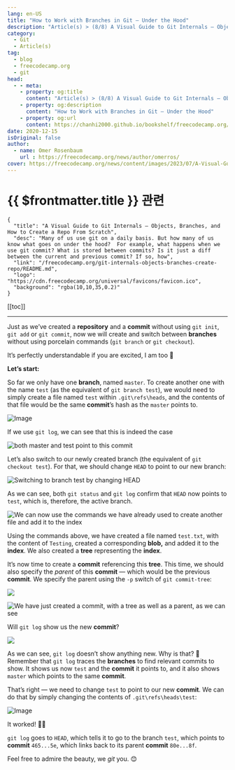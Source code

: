 ```yaml
---
lang: en-US
title: "How to Work with Branches in Git — Under the Hood"
description: "Article(s) > (8/8) A Visual Guide to Git Internals — Objects, Branches, and How to Create a Repo From Scratch"
category:
  - Git
  - Article(s)
tag:
  - blog
  - freecodecamp.org
  - git
head:
  - - meta:
    - property: og:title
      content: "Article(s) > (8/8) A Visual Guide to Git Internals — Objects, Branches, and How to Create a Repo From Scratch"
    - property: og:description
      content: "How to Work with Branches in Git — Under the Hood"
    - property: og:url
      content: https://chanhi2000.github.io/bookshelf/freecodecamp.org/git-internals-objects-branches-create-repo/how-to-work-with-branches-in-git-under-the-hood.html
date: 2020-12-15
isOriginal: false
author:
  - name: Omer Rosenbaum
    url : https://freecodecamp.org/news/author/omerros/
cover: https://freecodecamp.org/news/content/images/2023/07/A-Visual-Guide-to-Git-Internals-Book-Cover--1-.png
---
```


# {{ $frontmatter.title }} 관련

```component VPCard
{
  "title": "A Visual Guide to Git Internals — Objects, Branches, and How to Create a Repo From Scratch",
  "desc": "Many of us use git on a daily basis. But how many of us know what goes on under the hood?  For example, what happens when we use git commit? What is stored between commits? Is it just a diff between the current and previous commit? If so, how",
  "link": "/freecodecamp.org/git-internals-objects-branches-create-repo/README.md",
  "logo": "https://cdn.freecodecamp.org/universal/favicons/favicon.ico",
  "background": "rgba(10,10,35,0.2)"
}
```

[[toc]]

---

<SiteInfo
  name="A Visual Guide to Git Internals — Objects, Branches, and How to Create a Repo From Scratch"
  desc="Many of us use git on a daily basis. But how many of us know what goes on under the hood?  For example, what happens when we use git commit? What is stored between commits? Is it just a diff between the current and previous commit? If so, how"
  url="https://freecodecamp.org/news/git-internals-objects-branches-create-repo#heading-how-to-work-with-branches-in-git-under-the-hood"
  logo="https://cdn.freecodecamp.org/universal/favicons/favicon.ico"
  preview="https://freecodecamp.org/news/content/images/2023/07/A-Visual-Guide-to-Git-Internals-Book-Cover--1-.png"/>

Just as we’ve created a **repository** and a **commit** without using `git init`, `git add` or `git commit`, now we will create and switch between **branches** without using porcelain commands (`git branch` or `git checkout`).

It’s perfectly understandable if you are excited, I am too 🙂

**Let’s start:**

So far we only have one **branch**, named <VPIcon icon="fas fa-code-branch"/>`master`. To create another one with the name <VPIcon icon="fas fa-code-branch"/>`test` (as the equivalent of `git branch test`), we would need to simply create a file named <VPIcon icon="fas fa-code-branch"/>`test` within <VPIcon icon="fas fa-folder-open"/>`.git\refs\heads`, and the contents of that file would be the same **commit**’s hash as the <VPIcon icon="fas fa-code-branch"/>`master` points to.

![Image](https://freecodecamp.org/news/content/images/2020/12/image-130.png)

If we use `git log`, we can see that this is indeed the case

![both <VPIcon icon="fas fa-code-branch"/>`master` and <VPIcon icon="fas fa-code-branch"/>`test` point to this **commit**](https://freecodecamp.org/news/content/images/2020/12/image-131.png)

Let’s also switch to our newly created branch (the equivalent of `git checkout test`). For that, we should change `HEAD` to point to our new branch:

![Switching to branch <VPIcon icon="fas fa-code-branch"/>`test` by changing `HEAD`](https://freecodecamp.org/news/content/images/2020/12/image-132.png)

As we can see, both `git status` and `git log` confirm that `HEAD` now points to <VPIcon icon="fas fa-code-branch"/>`test`, which is, therefore, the active branch.

![We can now use the commands we have already used to create another file and add it to the index](https://freecodecamp.org/news/content/images/2020/12/image-133.png)

Using the commands above, we have created a file named `test.txt`, with the content of `Testing`, created a corresponding **blob,** and added it to the **index**. We also created a **tree** representing the **index**.

It’s now time to create a **commit** referencing this **tree**. This time, we should also specify the *parent* of this **commit** — which would be the previous **commit**. We specify the parent using the `-p` switch of `git commit-tree`:

![](https://freecodecamp.org/news/content/images/2020/12/image-136.png)

![We have just created a **commit**, with a **tree** as well as a parent, as we can see](https://freecodecamp.org/news/content/images/2020/12/image-139.png)

Will `git log` show us the new **commit**?

![](https://freecodecamp.org/news/content/images/2020/12/image-138.png)

As we can see, `git log` doesn’t show anything new. Why is that? 🤔 Remember that `git log` traces the **branches** to find relevant commits to show. It shows us now <VPIcon icon="fas fa-code-branch"/>`test` and the **commit** it points to, and it also shows <VPIcon icon="fas fa-code-branch"/>`master` which points to the same **commit**.

That’s right — we need to change <VPIcon icon="fas fa-code-branch"/>`test` to point to our new **commit**. We can do that by simply changing the contents of <VPIcon icon="fas fa-folder-open"/>`.git\refs\heads\test`:

![Image](https://freecodecamp.org/news/content/images/2020/12/image-140.png)

It worked! 🎉🥂

`git log` goes to `HEAD`, which tells it to go to the branch <VPIcon icon="fas fa-code-branch"/>`test`, which points to **commit** `465...5e`, which links back to its parent **commit** `80e...8f`.

Feel free to admire the beauty, we *git* you. 😊
